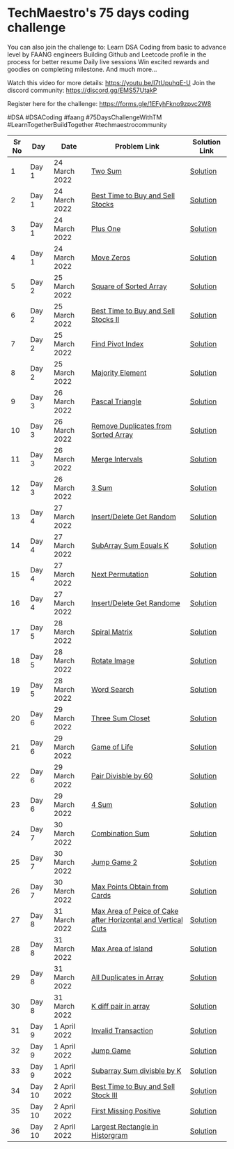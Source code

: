 # __TechMaestro's 75 days coding challenge__

You can also join the challenge to:
Learn DSA Coding from basic to advance level by FAANG engineers
Building Github and Leetcode profile in the process for better resume
Daily live sessions
Win excited rewards and goodies on completing milestone.
And much more…

Watch this video for more details: https://youtu.be/I7tUpuhqE-U
Join the discord community: https://discord.gg/EMS57UtakP

Register here for the challenge: https://forms.gle/1EFyhFkno9zpvc2W8

#DSA #DSACoding #faang #75DaysChallengeWithTM #LearnTogetherBuildTogether #techmaestrocommunity

|Sr No|Day| Date|Problem Link|Solution Link|
|-|-|-|-|-|
|1|Day 1|24 March 2022|[Two Sum](https://leetcode.com/problems/two-sum/)|[Solution](https://github.com/oswalgopal/TechMaestro-75-Day-challenge/blob/master/Day%2001/01.two_sum.cpp)|
|2|Day 1|24 March 2022|[Best Time to Buy and Sell Stocks](https://leetcode.com/problems/best-time-to-buy-and-sell-stock/)|[Solution](https://github.com/oswalgopal/TechMaestro-75-Day-challenge/blob/master/Day%2001/02.best_time_to_buy_and_sell_stocks.cpp)|
|3|Day 1|24 March 2022|[Plus One](https://leetcode.com/problems/plus-one/)|[Solution](https://github.com/oswalgopal/TechMaestro-75-Day-challenge/blob/master/Day%2001/03.plus_one.cpp)|
|4|Day 1|24 March 2022|[Move Zeros](https://leetcode.com/problems/move-zeroes/)|[Solution](https://github.com/oswalgopal/TechMaestro-75-Day-challenge/blob/master/Day%2001/04.move_zeros.cpp)|
|5|Day 2|25 March 2022|[Square of Sorted Array](https://leetcode.com/problems/squares-of-a-sorted-array/)|[Solution](https://github.com/oswalgopal/TechMaestro-75-Day-challenge/blob/master/Day%2002/01.squares_of_sorted_array.cpp)|
|6|Day 2|25 March 2022|[Best Time to Buy and Sell Stocks II](https://leetcode.com/problems/best-time-to-buy-and-sell-stock-ii/)|[Solution](https://github.com/oswalgopal/TechMaestro-75-Day-challenge/blob/master/Day%2002/02.best_time_to_by_and_sell_stock_2.cpp)|
|7|Day 2|25 March 2022|[Find Pivot Index](https://leetcode.com/problems/find-pivot-index/)|[Solution](https://github.com/oswalgopal/TechMaestro-75-Day-challenge/blob/master/Day%2002/03.pivot_index.cpp)|
|8|Day 2|25 March 2022|[Majority Element](https://leetcode.com/problems/majority-element/)|[Solution](https://github.com/oswalgopal/TechMaestro-75-Day-challenge/blob/master/Day%2002/04.majority_element.cpp)|
|9|Day 3|26 March 2022|[Pascal Triangle](https://leetcode.com/problems/pascals-triangle/)|[Solution](https://github.com/oswalgopal/TechMaestro-75-Day-challenge/blob/master/Day%2003/01.pascal_traingle.cpp)|
|10|Day 3|26 March 2022|[Remove Duplicates from Sorted Array](https://leetcode.com/problems/remove-duplicates-from-sorted-array/)|[Solution](https://github.com/oswalgopal/TechMaestro-75-Day-challenge/blob/master/Day%2003/02.remove_duplicates_from_sorted_array.cpp)|
|11|Day 3|26 March 2022|[Merge Intervals](https://leetcode.com/problems/merge-intervals/)|[Solution](https://github.com/oswalgopal/TechMaestro-75-Day-challenge/blob/master/Day%2003/03.merge_intervals.cpp)|
|12|Day 3|26 March 2022|[3 Sum](https://leetcode.com/problems/3sum/)|[Solution](https://github.com/oswalgopal/TechMaestro-75-Day-challenge/blob/master/Day%2003/04.3_sum.cpp)|
|13|Day 4|27 March 2022|[Insert/Delete Get Random](https://leetcode.com/problems/insert-delete-getrandom-o1/)|[Solution](https://github.com/oswalgopal/TechMaestro-75-Day-challenge/blob/master/Day%2004/01.insert_delete_get_random.cpp)|
|14|Day 4|27 March 2022|[SubArray Sum Equals K](https://leetcode.com/problems/subarray-sum-equals-k/)|[Solution](https://github.com/oswalgopal/TechMaestro-75-Day-challenge/blob/master/Day%2004/02.subarray_sum_equals_k.cpp)|
|15|Day 4|27 March 2022|[Next Permutation](https://leetcode.com/problems/next-permutation/)|[Solution](https://github.com/oswalgopal/TechMaestro-75-Day-challenge/blob/master/Day%2004/03.next_permutation.cpp)|
|16|Day 4|27 March 2022|[Insert/Delete Get Randome](https://leetcode.com/problems/container-with-most-water/)|[Solution](https://github.com/oswalgopal/TechMaestro-75-Day-challenge/blob/master/Day%2004/04.container_with_most_water.cpp)|
|17|Day 5|28 March 2022|[Spiral Matrix](https://leetcode.com/problems/spiral-matrix/)|[Solution](https://github.com/oswalgopal/TechMaestro-75-Day-challenge/blob/master/Day%2005/01.spiral_matrix.cpp)|
|18|Day 5|28 March 2022|[Rotate Image](https://leetcode.com/problems/rotate-image/)|[Solution](https://github.com/oswalgopal/TechMaestro-75-Day-challenge/blob/master/Day%2005/02.rotate_image.cpp)|
|19|Day 5|28 March 2022|[Word Search](https://leetcode.com/problems/word-search/)|[Solution](https://github.com/oswalgopal/TechMaestro-75-Day-challenge/blob/master/Day%2005/03.word_search.cpp)|
|20|Day 6|29 March 2022|[Three Sum Closet](https://leetcode.com/problems/3sum-closest/)|[Solution](https://github.com/oswalgopal/TechMaestro-75-Day-challenge/blob/master/Day%2006/01.three_sum_closet.cpp)|
|21|Day 6|29 March 2022|[Game of Life](https://leetcode.com/problems/game-of-life/)|[Solution](https://github.com/oswalgopal/TechMaestro-75-Day-challenge/blob/master/Day%2006/02.game_of_life.cpp)|
|22|Day 6|29 March 2022|[Pair Divisble by 60](https://leetcode.com/problems/pairs-of-songs-with-total-durations-divisible-by-60/)|[Solution](https://github.com/oswalgopal/TechMaestro-75-Day-challenge/blob/master/Day%2006/03.pair_divisble_by_60.cpp)|
|23|Day 6|29 March 2022|[4 Sum](https://leetcode.com/problems/4sum/)|[Solution](https://github.com/oswalgopal/TechMaestro-75-Day-challenge/blob/master/Day%2006/04.4_sum.cpp)|
|24|Day 7|30 March 2022|[Combination Sum](https://leetcode.com/problems/combination-sum/)|[Solution](https://github.com/oswalgopal/TechMaestro-75-Day-challenge/blob/master/Day%2007/01.combination_sum.cpp)|
|25|Day 7|30 March 2022|[Jump Game 2](https://leetcode.com/problems/jump-game-ii/)|[Solution](https://github.com/oswalgopal/TechMaestro-75-Day-challenge/blob/master/Day%2007/02.jump_game_02.cpp)|
|26|Day 7|30 March 2022|[Max Points Obtain from Cards](https://leetcode.com/problems/maximum-points-you-can-obtain-from-cards/)|[Solution](https://github.com/oswalgopal/TechMaestro-75-Day-challenge/blob/master/Day%2007/03.max_points_obtain_from_cards.cpp)|
|27|Day 8|31 March 2022|[Max Area of Peice of Cake after Horizontal and Vertical Cuts](https://leetcode.com/problems/maximum-area-of-a-piece-of-cake-after-horizontal-and-vertical-cuts/https://leetcode.com/problems/maximum-points-you-can-obtain-from-cards/)|[Solution](https://github.com/oswalgopal/TechMaestro-75-Day-challenge/blob/master/Day%2008/01.max_area_of_peice_of_cake.cpp)|
|28|Day 8|31 March 2022|[Max Area of Island](https://leetcode.com/problems/max-area-of-island/)|[Solution](https://github.com/oswalgopal/TechMaestro-75-Day-challenge/blob/master/Day%2008/02.max_area_of_island.cpp)|
|29|Day 8|31 March 2022|[All Duplicates in Array](https://leetcode.com/problems/find-all-duplicates-in-an-array/)|[Solution](https://github.com/oswalgopal/TechMaestro-75-Day-challenge/blob/master/Day%2008/03.find_all_duplicates_in_array.cpp)|
|30|Day 8|31 March 2022|[K diff pair in array](https://leetcode.com/problems/k-diff-pairs-in-an-array/)|[Solution](https://github.com/oswalgopal/TechMaestro-75-Day-challenge/blob/master/Day%2008/04.k_diff_pair_in_array.cpp)|
|31|Day 9|1 April 2022|[Invalid Transaction](https://leetcode.com/problems/invalid-transactions/)|[Solution](https://github.com/oswalgopal/TechMaestro-75-Day-challenge/blob/master/Day%2009/01.invalid_transaction.cpp)|
|32|Day 9|1 April 2022|[Jump Game](https://leetcode.com/problems/jump-game/submissions/)|[Solution](https://github.com/oswalgopal/TechMaestro-75-Day-challenge/blob/master/Day%2009/02.jump_game.cpp)|
|33|Day 9|1 April 2022|[Subarray Sum divisble by K](https://leetcode.com/problems/subarray-sums-divisible-by-k/)|[Solution](https://github.com/oswalgopal/TechMaestro-75-Day-challenge/blob/master/Day%2009/03.subarray_sum_divisible_by_k.cpp)|
|34|Day 10|2 April 2022|[Best Time to Buy and Sell Stock III](https://leetcode.com/problems/best-time-to-buy-and-sell-stock-iii/)|[Solution](https://github.com/oswalgopal/TechMaestro-75-Day-challenge/blob/master/Day%2010/01.best_time_to_buy_and_sell_stock.cpp)|
|35|Day 10|2 April 2022|[First Missing Positive](https://leetcode.com/problems/first-missing-positive/)|[Solution](https://github.com/oswalgopal/TechMaestro-75-Day-challenge/blob/master/Day%2010/02.first_missing_positive.cpp)|
|36|Day 10|2 April 2022|[Largest Rectangle in Historgram](https://leetcode.com/problems/largest-rectangle-in-histogram/)|[Solution](https://github.com/oswalgopal/TechMaestro-75-Day-challenge/blob/master/Day%2010/03.largest_rectangle_in_histogram.cpp)|